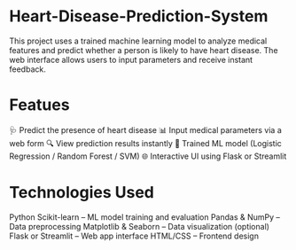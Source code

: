 # Heart-Disease-Prediction-System
This project uses a trained machine learning model to analyze medical features and predict whether a person is likely to have heart disease. The web interface allows users to input parameters and receive instant feedback.

 # Featues
🩺 Predict the presence of heart disease
📊 Input medical parameters via a web form
🔍 View prediction results instantly
💾 Trained ML model (Logistic Regression / Random Forest / SVM)
🌐 Interactive UI using Flask or Streamlit

# Technologies Used
Python
Scikit-learn – ML model training and evaluation
Pandas & NumPy – Data preprocessing
Matplotlib & Seaborn – Data visualization (optional)
Flask or Streamlit – Web app interface
HTML/CSS – Frontend design

